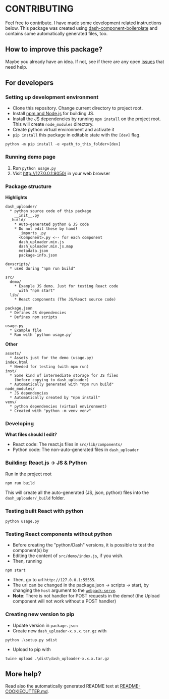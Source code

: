 # CONTRIBUTING

Feel free to contribute. I have made some development related instructions below. This package was created using [dash-component-boilerplate](https://github.com/plotly/dash-component-boilerplate) and contains some automatically generated files, too.

## How to improve this package?

Maybe you already have an idea. If not, see if there are any open [issues](https://github.com/np-8/dash-uploader/issues) that need help. 
## For developers
### Setting up development environment
- Clone this repository. Change current directory to project root.
- Install [npm and Node.js](https://nodejs.org) for building JS.
- Install the JS dependencies by running `npm install` on the project root. This will create `node_modules` directory.
- Create python virtual environment and activate it
- `pip install` this package in editable state with the `[dev]` flag.
```
python -m pip install -e <path_to_this_folder>[dev]
```

### Running demo page
1. Run `python usage.py`
2. Visit http://127.0.0.1:8050/ in your web browser

### Package structure


**Highlights**
```
dash_uploader/
  * python source code of this package
    __init__.py
  _build/
    * Auto-generated python & JS code
    * Do not edit these by hand!
      _imports_.py
      <Component>.py <-- for each component
      dash_uploader.min.js
      dash_uploader.min.js.map
      metadata.json
      package-info.json
    
devscripts/
  * used during "npm run build"
  
src/
  demo/
    * Example JS demo. Just for testing React code
      with "npm start"
  lib/
    * React components (The JS/React source code)

package.json
  * Defines JS dependencies
  * Defines npm scripts

usage.py
  * Example file
  * Run with `python usage.py`
```
**Other**
```
assets/
  * Assets just for the demo (usage.py)
index.html
  * Needed for testing (with npm run)
inst/
  * Some kind of intermediate storage for JS files 
    (before copying to dash_uploader)
  * Automatically generated with "npm run build"
node_modules/
  * JS dependencies
  * Automatically created by "npm install"
venv/
  * python dependencies (virtual environment)
  * Created with "python -m venv venv"
```
### Developing
**What files should I edit?**<br>

- React code: The react.js files in `src/lib/components/`<br>
- Python code: The non-auto-generated files in `dash_uploader` 


### Building: React.js -> JS & Python
Run in the project root
```
npm run build
```
This will create all the auto-generated (JS, json, python) files into the `dash_uploader/_build` folder.

### Testing built React with python

```
python usage.py
```


### Testing React components without python
- Before creating the "python/Dash" versions, it is possible to test the component(s) by
- Editing the content of `src/demo/index.js`, if you wish.
- Then, running
```
npm start
```
- Then, go to url `http://127.0.0.1:55555`. 
- The url can be changed in the package.json -> scripts -> start, by changing the `host` argument to the [`webpack-serve`](https://www.npmjs.com/package/webpack-serve).
- **Note**: There is not handler for POST requests in the demo! (the Upload component will not work without a POST handler)

### Creating new version to pip
- Update version in `package.json`
- Create new `dash_uploader-x.x.x.tar.gz` with 
```
python .\setup.py sdist
```
- Upload to pip with
```
twine upload .\dist\dash_uploader-x.x.x.tar.gz
```
## More help?
Read also the automatically generated README text at [README-COOKIECUTTER.md](README-COOKIECUTTER.md).